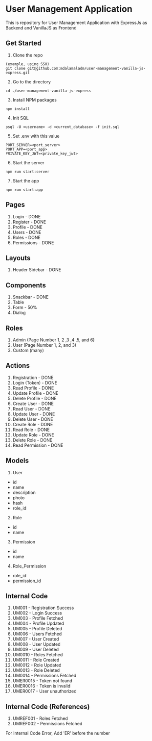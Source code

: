 # User Management Application
This is repository for User Management Application with ExpressJs as Backend and VanillaJS as Frontend

## Get Started
1. Clone the repo
```
(example, using SSH)
git clone git@github.com:mdalamaladm/user-management-vanilla-js-express.git
```
2. Go to the directory
```
cd ./user-management-vanilla-js-express
```
3. Install NPM packages
```
npm install
```
4. Init SQL
```
psql -U <username> -d <current_database> -f init.sql
```
5. Set .env with this value
```
PORT_SERVER=<port_server>
PORT_APP=<port_app>
PRIVATE_KEY_JWT=<private_key_jwt>
```
6. Start the server
```
npm run start:server
```
7. Start the app
```
npm run start:app
```

## Pages
1. Login - DONE
2. Register - DONE
3. Profile - DONE
4. Users - DONE
5. Roles - DONE
6. Permissions - DONE

## Layouts
1. Header Sidebar - DONE

## Components
1. Snackbar - DONE
2. Table
3. Form - 50%
4. Dialog

## Roles
1. Admin (Page Number 1, 2 ,3 ,4 ,5, and 6)
2. User (Page Number 1, 2, and 3)
3. Custom (many)

## Actions
1. Registration - DONE
2. Login (Token) - DONE
3. Read Profile - DONE
4. Update Profile - DONE
5. Delete Profile - DONE
6. Create User - DONE
7. Read User - DONE
8. Update User - DONE
9. Delete User - DONE
10. Create Role - DONE
11. Read Role - DONE
12. Update Role - DONE
13. Delete Role - DONE
14. Read Permission - DONE

## Models
1. User
- id
- name
- description
- photo
- hash
- role_id
2. Role
- id
- name
3. Permission
- id
- name
4. Role_Permission
- role_id
- permission_id

## Internal Code
1. UM001 - Registration Success
2. UM002 - Login Success
3. UM003 - Profile Fetched
4. UM004 - Profile Updated
5. UM005 - Profile Deleted
6. UM006 - Users Fetched
7. UM007 - User Created
8. UM008 - User Updated
9. UM009 - User Deleted
10. UM0010 - Roles Fetched
11. UM0011 - Role Created
12. UM0012 - Role Updated
13. UM0013 - Role Deleted
14. UM0014 - Permissions Fetched
15. UMER0015 - Token not found
16. UMER0016 - Token is invalid
17. UMER0017 - User unauthorized

## Internal Code (References)
1. UMREF001 - Roles Fetched
2. UMREF002 - Permissions Fetched

For Internal Code Error, Add 'ER' before the number


